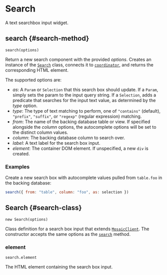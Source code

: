 # Search

A text searchbox input widget.

## search {#search-method}

`search(options)`

Return a new search component with the provided _options_.
Creates an instance of the [`Search`](#search-class) class, connects it to [`coordinator`](../core/coordinator), and returns the corresponding HTML element.

The supported options are:

- _as_: A `Param` or `Selection` that this search box should update. If a `Param`, simply sets the param to the input query string. If a `Selection`, adds a predicate that searches for the input text value, as determined by the _type_ option.
- _type_: The type of text matching to perform, one of `"contains"` (default), `"prefix"`, `"suffix"`, or `"regexp"` (regular expression) matching.
- _from_: The name of the backing database table or view. If specified alongside the _column_ options, the autocomplete options will be set to the distinct column values.
- _column_: The backing database column to search over.
- _label_: A text label for the search box input.
- _element_: The container DOM element. If unspecified, a new `div` is created.

### Examples

Create a new search box with autocomplete values pulled from `table.foo` in the backing database:

``` js
search({ from: "table", column: "foo", as: selection })
```

## Search {#search-class}

`new Search(options)`

Class definition for a search box input that extends [`MosaicClient`](../core/client).
The constructor accepts the same options as the [`search`](#search-method) method.

### element

`search.element`

The HTML element containing the search box input.
